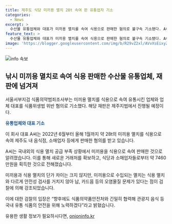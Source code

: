 ```yaml
---
title: 제주도 식당 미끼용 멸치 28t 속여 판 유통업자 기소
categories:
  - News
excerpt: >
  수산물 유통업체와 대표가 미끼용 멸치를 속여 식용으로 판매한 혐의로 불구속 기소됐다. A씨는 냉동 미끼용 멸치를 식용으로 속여 제주도 음식점 등에 28t을 판매한 것으로 밝혀졌다. 이들은 7460만원을 받고 거래를 이끌었으며, 안전성 문제와 식용 멸치와의 가격 차이에 대해 검찰은 설명했다. 재판은 제주지법에서 진행되며, 식약처와의 협력으로 국내 식품의 안전을 강화할 것으로 전망된다.
feature_text: >
  수산물 유통업체와 대표가 미끼용 멸치를 속여 식용으로 판매한 혐의로 불구속 기소됐다. A씨는 냉동 미끼용 멸치를 식용으로 속여 제주도 음식점 등에 28t을 판매한 것으로 밝혀졌다. 이들은 7460만원을 받고 거래를 이끌었으며, 안전성 문제와 식용 멸치와의 가격 차이에 대해 검찰은 설명했다. 재판은 제주지법에서 진행되며, 식약처와의 협력으로 국내 식품의 안전을 강화할 것으로 전망된다.
image: 'https://blogger.googleusercontent.com/img/b/R29vZ2xl/AVvXsEixyZcFfHzMRdzZMjFBmAUKJYCLCGyLL1o632UiGVXcaFdKo_bkvkuCioo0uUKlGfBVcT3P84aROyZIXSBEx3Aw5nCQ3pTgDom1WDC4m8eifvWiAmWEEVb4x6G_l8C0QH225ldMjyaFvpxGEBGNO37VmDTDMHGhJPq73UglMfDca1-0aw/s1600/blogspot.png'
---
```


<p><img src="https://blogger.googleusercontent.com/img/b/R29vZ2xl/AVvXsEixyZcFfHzMRdzZMjFBmAUKJYCLCGyLL1o632UiGVXcaFdKo_bkvkuCioo0uUKlGfBVcT3P84aROyZIXSBEx3Aw5nCQ3pTgDom1WDC4m8eifvWiAmWEEVb4x6G_l8C0QH225ldMjyaFvpxGEBGNO37VmDTDMHGhJPq73UglMfDca1-0aw/s1600/blogspot.png" alt="info 속보" /></p>

<h2 data-ke-size="size26">낚시 미끼용 멸치로 속여 식용 판매한 수산물 유통업체, 재판에 넘겨져</h2>

<p data-ke-size="size16">서울서부지검 식품의약범죄조사부는 미끼용 멸치를 식용으로 속여 유통시킨 업체와 업체 대표를 식품위생법 위반 혐의로 기소했다. 해당 재판은 제주지법에서 진행될 예정이다.</p>

<p data-ke-size="size16"><b><span style="color: #1a5490;">유통업체와 대표 기소</span></b></p>

<p>이 회사 대표 A씨는 2022년 6월부터 올해 1월까지 약 28t의 미끼용 멸치를 식용으로 속여 제주도 내 음식점, 소매업자 등에게 판매한 혐의를 받고 있습니다.</p>

<p data-ke-size="size16">A씨는 국내외의 식용 멸치 공급 부족 상황에서 미끼용을 식용으로 속여 판매한 것으로 알려졌습니다. 이를 통해 새로운 거래처를 확보하고, 식당과 소매업자들로부터 약 7460만원을 획득한 것으로 전해졌습니다.</p>

<p data-ke-size="size16">미끼용과 식용 멸치의 단가 차이는 크지 않지만, 미끼용으로 수입되는 멸치는 식용 멸치와 다르게 안전성 검사를 거치지 않아 납, 카드뮴 등의 오염물질 문제가 있다는 점이 검찰에 의해 강조되었습니다.</p>

<p data-ke-size="size16">이에 대한 검찰의 입장은 “향후에도 식품의약품안전처와 긴밀히 협력해 관광지 음식 등 국내 유통 식품의 안전을 위해 노력하겠다”라고 밝혔습니다.</p>
유용한 생활 정보가 필요하시다면, <a href="https://onioninfo.kr" rel="dofollow">onioninfo.kr</a>


